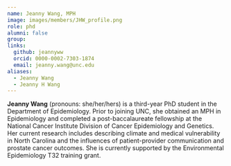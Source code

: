 ```yaml
---
name: Jeanny Wang, MPH
image: images/members/JHW_profile.png
role: phd
alumni: false
group:
links:
  github: jeannyww
  orcid: 0000-0002-7303-1874
  email: jeanny.wang@unc.edu
aliases:
  - Jeanny Wang
  - Jeanny H Wang
---
```


**Jeanny Wang** (pronouns: she/her/hers) is a third-year PhD student in the Department of Epidemiology. Prior to joining UNC, she obtained an MPH in Epidemiology and completed a post-baccalaureate fellowship at the National Cancer Institute Division of Cancer Epidemiology and Genetics. Her current research includes describing climate and medical vulnerability in North Carolina and the influences of patient-provider communication and prostate cancer outcomes. She is currently supported by the Environmental Epidemiology T32 training grant.